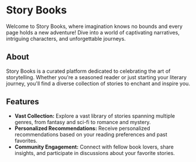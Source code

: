 # Story Books

Welcome to Story Books, where imagination knows no bounds and every page holds a new adventure! Dive into a world of captivating narratives, intriguing characters, and unforgettable journeys.

## About
Story Books is a curated platform dedicated to celebrating the art of storytelling. Whether you're a seasoned reader or just starting your literary journey, you'll find a diverse collection of stories to enchant and inspire you.

## Features
- **Vast Collection:** Explore a vast library of stories spanning multiple genres, from fantasy and sci-fi to romance and mystery.
- **Personalized Recommendations:** Receive personalized recommendations based on your reading preferences and past favorites.
- **Community Engagement:** Connect with fellow book lovers, share insights, and participate in discussions about your favorite stories.